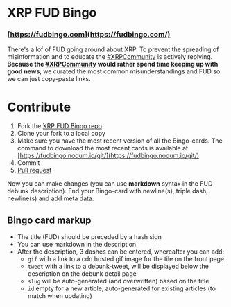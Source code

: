 # XRP FUD Bingo

### [https://fudbingo.com](https://fudbingo.com/)

There's a lof of FUD going around about XRP. To prevent the spreading of misinformation and to educate the [#XRPCommunity](https://twitter.com/search?q=xrpcommunity) is actively replying. **Because the [#XRPCommunity](https://twitter.com/search?q=xrpcommunity) would rather spend time keeping up with good news**, we curated the most common misunderstandings and FUD so we can just copy-paste links.

# Contribute

1. Fork the [XRP FUD Bingo repo](https://github.com/WietseWind/xrp-fud-bingo)
2. Clone your fork to a local copy
3. Make sure you have the most recent version of all the Bingo-cards. The command to download the most recent cards is available at [https://fudbingo.nodum.io/git/](https://fudbingo.nodum.io/git/)
4. Commit
5. [Pull request](https://github.com/WietseWind/xrp-fud-bingo/pull/new/master)

Now you can make changes (you can use **markdown** syntax in the FUD debunk description). End your Bingo-card with newline(s), triple dash, newline(s) and add meta data.

## Bingo card markup

- The title (FUD) should be preceded by a hash sign
- You can use markdown in the description
- After the description, 3 dashes can be entered, whereafter you can add:
  - `gif` with a link to a cdn hosted gif image for the tile on the front page
  - `tweet` with a link to a debunk-tweet, will be displayed below the description on the debunk detail page
  - `slug` will be auto-generated (and overwritten) based on the title
  - `id` empty for a new article, auto-generated for existing articles (to match when updating)
